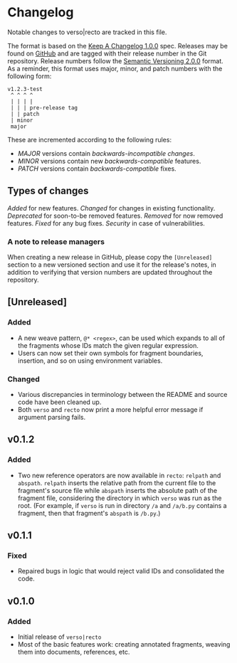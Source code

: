 # Changelog

Notable changes to verso|recto are tracked in this file.

The format is based on the [Keep A Changelog 1.0.0](https://keepachangelog.com/en/1.0.0/) spec.
Releases may be found on [GitHub](https://github.com/nickpascucci/verso/releases/) and are tagged with
their release number in the Git repository. Release numbers follow the [Semantic Versioning
2.0.0](https://semver.org/) format. As a reminder, this format uses major, minor, and patch numbers
with the following form:

```
v1.2.3-test
 ^ ^ ^ ^
 | | | |
 | | | pre-release tag
 | | patch
 | minor
 major
```

These are incremented according to the following rules:

- *MAJOR* versions contain *backwards-incompatible changes*.
- *MINOR* versions contain new *backwards-compatible* features.
- *PATCH* versions contain *backwards-compatible* fixes.

## Types of changes

_Added_ for new features.
_Changed_ for changes in existing functionality.
_Deprecated_ for soon-to-be removed features.
_Removed_ for now removed features.
_Fixed_ for any bug fixes.
_Security_ in case of vulnerabilities.

### A note to release managers

When creating a new release in GitHub, please copy the `[Unreleased]` section to a new versioned
section and use it for the release's notes, in addition to verifying that version numbers are
updated throughout the repository.

## [Unreleased]

### Added

- A new weave pattern, `@* <regex>`, can be used which expands to all of the fragments whose IDs
  match the given regular expression.
- Users can now set their own symbols for fragment boundaries, insertion, and so on using
  environment variables. 

### Changed

- Various discrepancies in terminology between the README and source code have been cleaned up.
- Both `verso` and `recto` now print a more helpful error message if argument parsing fails.

## v0.1.2

### Added

- Two new reference operators are now available in `recto`: `relpath` and
  `abspath`. `relpath` inserts the relative path from the current file to the
  fragment's source file while `abspath` inserts the absolute path of the
  fragment file, considering the directory in which `verso` was run as the
  root. (For example, if `verso` is run in directory `/a` and `/a/b.py` contains
  a fragment, then that fragment's `abspath` is `/b.py`.)

## v0.1.1

### Fixed

- Repaired bugs in logic that would reject valid IDs and consolidated the code.

## v0.1.0

### Added
- Initial release of `verso|recto`
- Most of the basic features work: creating annotated fragments, weaving them
  into documents, references, etc.
